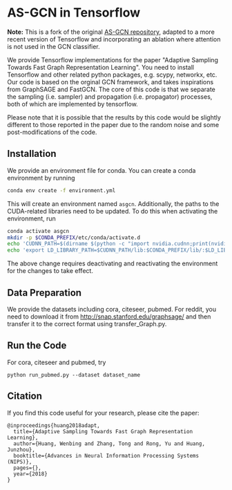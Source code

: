 # AS-GCN in Tensorflow

**Note:** This is a fork of the original [AS-GCN repository](https://github.com/huangwb/AS-GCN), adapted to a more recent version of Tensorflow and incorporating an ablation where attention is not used in the GCN classifier.

We provide Tensorflow implementations for the paper "Adaptive Sampling Towards Fast Graph Representation Learning". You need to install Tensorflow and other related python packages, e.g. scypy, networkx, etc. Our code is based on the orginal GCN framework, and takes inspirations from GraphSAGE and FastGCN. The core of this code is that we separate the sampling (i.e. sampler) and propagation (i.e. propagator) processes, both of which are implemented by tensorflow. 

Please note that it is possible that the results by this code would be slightly different to those reported in the paper due to the random noise and some post-modifications of the code.

## Installation

We provide an environment file for conda. You can create a conda environment by running
```sh
conda env create -f environment.yml
```

This will create an environment named `asgcn`. Additionally, the paths to the 
CUDA-related libraries need to be updated. To do this when activating the
environment, run

```sh
conda activate asgcn
mkdir -p $CONDA_PREFIX/etc/conda/activate.d
echo 'CUDNN_PATH=$(dirname $(python -c "import nvidia.cudnn;print(nvidia.cudnn.__file__)"))' >> $CONDA_PREFIX/etc/conda/activate.d/env_vars.sh
echo 'export LD_LIBRARY_PATH=$CUDNN_PATH/lib:$CONDA_PREFIX/lib/:$LD_LIBRARY_PATH' >> $CONDA_PREFIX/etc/conda/activate.d/env_vars.sh
```

The above change requires deactivating and reactivating the environment for
the changes to take effect.

## Data Preparation
We provide the datasets including cora, citeseer, pubmed. For reddit, you need to download it from http://snap.stanford.edu/graphsage/ and then transfer it to the correct format using transfer_Graph.py.


## Run the Code

For cora, citeseer and pubmed, try
```
python run_pubmed.py --dataset dataset_name
```


## Citation
If you find this code useful for your research, please cite the paper:


```
@inproceedings{huang2018adapt,
  title={Adaptive Sampling Towards Fast Graph Representation Learning},
  author={Huang, Wenbing and Zhang, Tong and Rong, Yu and Huang, Junzhou},
  booktitle={Advances in Neural Information Processing Systems (NIPS)},
  pages={},
  year={2018}
}
```






